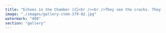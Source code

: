 ```yaml
---
title: "Echoes in the Chamber 🤐🪞<br /><br />They see the cracks. They feel the doubt. But the likes still come when they say nothing.<br /><br />They preach decentralization on centralized platforms, while their conscience quietly desyncs from their content.<br /><br />They aren’t lying. They’re surviving.<br /><br />But at what cost?<br /><br /><br />#Bitcoin <br />#CryptoSatire <br />#SystemicRecalibration <br />#SilentDissonance <br />#BeliefTension"
image: "./images/gallery-item-379-02.jpg"
watermark: "408"
section: "gallery"
---
```

